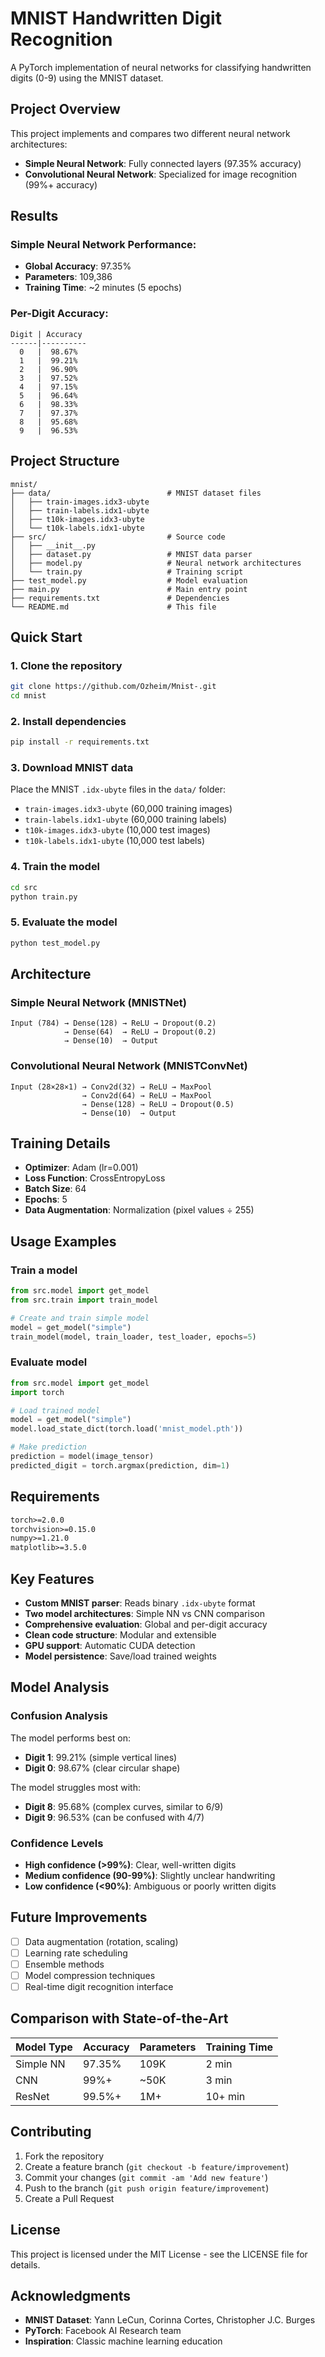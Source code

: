 #  MNIST Handwritten Digit Recognition

A PyTorch implementation of neural networks for classifying handwritten digits (0-9) using the MNIST dataset.

##  Project Overview

This project implements and compares two different neural network architectures:
- **Simple Neural Network**: Fully connected layers (97.35% accuracy)
- **Convolutional Neural Network**: Specialized for image recognition (99%+ accuracy)

##  Results

### Simple Neural Network Performance:
- **Global Accuracy**: 97.35%
- **Parameters**: 109,386
- **Training Time**: ~2 minutes (5 epochs)

### Per-Digit Accuracy:
```
Digit | Accuracy
------|----------
  0   |  98.67%
  1   |  99.21%
  2   |  96.90%
  3   |  97.52%
  4   |  97.15%
  5   |  96.64%
  6   |  98.33%
  7   |  97.37%
  8   |  95.68%
  9   |  96.53%
```

##  Project Structure

```
mnist/
├── data/                          # MNIST dataset files
│   ├── train-images.idx3-ubyte
│   ├── train-labels.idx1-ubyte
│   ├── t10k-images.idx3-ubyte
│   └── t10k-labels.idx1-ubyte
├── src/                           # Source code
│   ├── __init__.py
│   ├── dataset.py                 # MNIST data parser
│   ├── model.py                   # Neural network architectures
│   └── train.py                   # Training script
├── test_model.py                  # Model evaluation
├── main.py                        # Main entry point
├── requirements.txt               # Dependencies
└── README.md                      # This file
```

##  Quick Start

### 1. Clone the repository
```bash
git clone https://github.com/Ozheim/Mnist-.git
cd mnist
```

### 2. Install dependencies
```bash
pip install -r requirements.txt
```

### 3. Download MNIST data
Place the MNIST `.idx-ubyte` files in the `data/` folder:
- `train-images.idx3-ubyte` (60,000 training images)
- `train-labels.idx1-ubyte` (60,000 training labels)
- `t10k-images.idx3-ubyte` (10,000 test images)
- `t10k-labels.idx1-ubyte` (10,000 test labels)

### 4. Train the model
```bash
cd src
python train.py
```

### 5. Evaluate the model
```bash
python test_model.py
```

##  Architecture

### Simple Neural Network (MNISTNet)
```
Input (784) → Dense(128) → ReLU → Dropout(0.2) 
            → Dense(64)  → ReLU → Dropout(0.2)
            → Dense(10)  → Output
```

### Convolutional Neural Network (MNISTConvNet)
```
Input (28×28×1) → Conv2d(32) → ReLU → MaxPool
                → Conv2d(64) → ReLU → MaxPool
                → Dense(128) → ReLU → Dropout(0.5)
                → Dense(10)  → Output
```

## Training Details

- **Optimizer**: Adam (lr=0.001)
- **Loss Function**: CrossEntropyLoss
- **Batch Size**: 64
- **Epochs**: 5
- **Data Augmentation**: Normalization (pixel values ÷ 255)

##  Usage Examples

### Train a model
```python
from src.model import get_model
from src.train import train_model

# Create and train simple model
model = get_model("simple")
train_model(model, train_loader, test_loader, epochs=5)
```

### Evaluate model
```python
from src.model import get_model
import torch

# Load trained model
model = get_model("simple")
model.load_state_dict(torch.load('mnist_model.pth'))

# Make prediction
prediction = model(image_tensor)
predicted_digit = torch.argmax(prediction, dim=1)
```

##  Requirements

```txt
torch>=2.0.0
torchvision>=0.15.0
numpy>=1.21.0
matplotlib>=3.5.0
```

##  Key Features

-  **Custom MNIST parser**: Reads binary `.idx-ubyte` format
-  **Two model architectures**: Simple NN vs CNN comparison
-  **Comprehensive evaluation**: Global and per-digit accuracy
-  **Clean code structure**: Modular and extensible
-  **GPU support**: Automatic CUDA detection
-  **Model persistence**: Save/load trained weights

##  Model Analysis

### Confusion Analysis
The model performs best on:
- **Digit 1**: 99.21% (simple vertical lines)
- **Digit 0**: 98.67% (clear circular shape)

The model struggles most with:
- **Digit 8**: 95.68% (complex curves, similar to 6/9)
- **Digit 9**: 96.53% (can be confused with 4/7)

### Confidence Levels
- **High confidence (>99%)**: Clear, well-written digits
- **Medium confidence (90-99%)**: Slightly unclear handwriting
- **Low confidence (<90%)**: Ambiguous or poorly written digits

##  Future Improvements

- [ ] Data augmentation (rotation, scaling)
- [ ] Learning rate scheduling
- [ ] Ensemble methods
- [ ] Model compression techniques
- [ ] Real-time digit recognition interface

##  Comparison with State-of-the-Art

| Model Type | Accuracy | Parameters | Training Time |
|------------|----------|------------|---------------|
| Simple NN  | 97.35%   | 109K       | 2 min         |
| CNN        | 99%+     | ~50K       | 3 min         |
| ResNet     | 99.5%+   | 1M+        | 10+ min       |

##  Contributing

1. Fork the repository
2. Create a feature branch (`git checkout -b feature/improvement`)
3. Commit your changes (`git commit -am 'Add new feature'`)
4. Push to the branch (`git push origin feature/improvement`)
5. Create a Pull Request

##  License

This project is licensed under the MIT License - see the LICENSE file for details.

##  Acknowledgments

- **MNIST Dataset**: Yann LeCun, Corinna Cortes, Christopher J.C. Burges
- **PyTorch**: Facebook AI Research team
- **Inspiration**: Classic machine learning education
